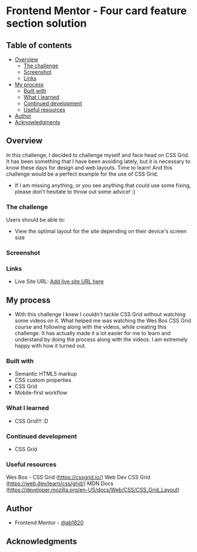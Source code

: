 # Frontend Mentor - Four card feature section solution 

## Table of contents

- [Overview](#overview)
  - [The challenge](#the-challenge)
  - [Screenshot](#screenshot)
  - [Links](#links)
- [My process](#my-process)
  - [Built with](#built-with)
  - [What I learned](#what-i-learned)
  - [Continued development](#continued-development)
  - [Useful resources](#useful-resources)
- [Author](#author)
- [Acknowledgments](#acknowledgments)

## Overview

In this challenge, I decided to challenge myself and face head on CSS Grid. It has been something that I have been avoiding lately, but it is necessary to know these days for design and web layouts. Time to learn! And this challenge would be a perfect example for the use of CSS Grid.

- If I am missing anything, or you see anything that could use some fixing, please don't hesitate to throw out some advice! :)

### The challenge

Users should be able to:

- View the optimal layout for the site depending on their device's screen size

### Screenshot

### Links

- Live Site URL: [Add live site URL here](https://your-live-site-url.com)

## My process

- With this challenge I knew I couldn't tackle CSS Grid without watching some videos on it. What helped me was watching the Wes Bos CSS Grid course and following along with the videos, while creating this challenge. It has actually made it a lot easier for me to learn and understand by doing the process along with the videos. 
I am extremely happy with how it turned out. 

### Built with

- Semantic HTML5 markup
- CSS custom properties
- CSS Grid
- Mobile-first workflow

### What I learned

- CSS Grid!!! :D

### Continued development

- CSS Grid

### Useful resources

Wes Bos - CSS Grid (https://cssgrid.io/)
Web Dev CSS Grid (https://web.dev/learn/css/grid/)
MDN Docs (https://developer.mozilla.org/en-US/docs/Web/CSS/CSS_Grid_Layout)

## Author

- Frontend Mentor - [@ab1820](https://www.frontendmentor.io/profile/ab1820)

## Acknowledgments
